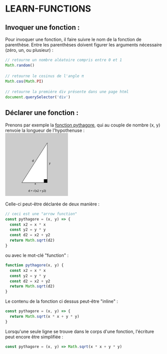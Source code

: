 # LEARN-FUNCTIONS

## Invoquer une fonction :
Pour invoquer une fonction, il faire suivre le nom de la fonction de parenthèse.
Entre les parenthèses doivent figurer les arguments nécessaire (zéro, un, ou plusieur) :
```js
// retourne un nombre aléatoire compris entre 0 et 1
Math.random()

// retourne le cosinus de l'angle π
Math.cos(Math.PI)

// retourne la première div présente dans une page html
document.querySelector('div')
```

## Déclarer une fonction : 

Prenons par exemple la [fonction pythagore](https://fr.wikipedia.org/wiki/Th%C3%A9or%C3%A8me_de_Pythagore), qui au couple de nombre (x, y) renvoie la longueur de l'hypothenuse :  
<img src="assets/pythagore.svg" height=200>

Celle-ci peut-être déclarée de deux manière :
```js
// ceci est une "arrow function"
const pythagore = (x, y) => {
  const x2 = x * x
  const y2 = y * y
  const d2 = x2 + y2
  return Math.sqrt(d2)
}
```
ou avec le mot-clé "function" : 
```js
function pythagore(x, y) {
  const x2 = x * x
  const y2 = y * y
  const d2 = x2 + y2
  return Math.sqrt(d2)
}
```

Le contenu de la fonction ci dessus peut-être "inline" : 
```js
const pythagore = (x, y) => {
  return Math.sqrt(x * x + y * y)
}
```
Lorsqu'une seule ligne se trouve dans le corps d'une fonction, l'écriture peut encore être simplifiée :
```js
const pythagore = (x, y) => Math.sqrt(x * x + y * y)
```